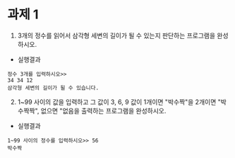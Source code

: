 # 과제 1
1. 3개의 정수를 읽어서 삼각형 세변의 길이가 될 수 있는지 판단하는 프로그램을 완성하시오.  
 
- 실행결과
```
정수 3개를 입력하시오>>
34 34 12
삼각형 세변의 길이가 될 수 있습니다.
```  
2. 1~99 사이의 값을 입력하고 그 값이 3, 6, 9 값이 1개이면 "박수짝"을 2개이면 "박수짝짝", 없으면  "없음을 출력하는 프로그램을 완성하시오.  

- 실행결과
```
1~99 사이의 정수를 입력하시오>> 56
박수짝
```  
